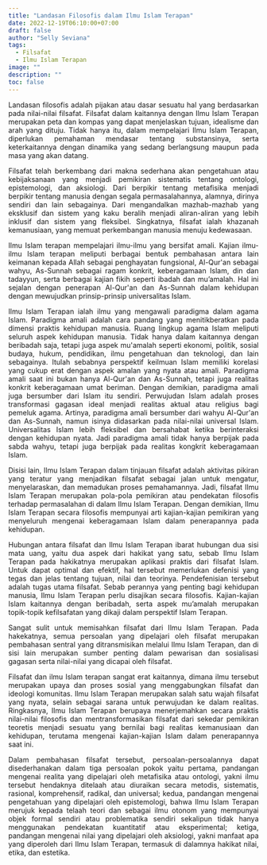 ```yaml
---
title: "Landasan Filosofis dalam Ilmu Islam Terapan"
date: 2022-12-19T06:10:00+07:00
draft: false
author: "Selly Seviana"
tags:
  - Filsafat
  - Ilmu Islam Terapan
image: ""
description: ""
toc: false
---
```


<div style="text-align:justify">

Landasan filosofis adalah pijakan atau dasar sesuatu hal yang berdasarkan pada nilai-nilai filsafat. Filsafat dalam kaitannya dengan Ilmu Islam Terapan merupakan peta dan kompas yang dapat menjelaskan tujuan, idealisme dan arah yang dituju. Tidak hanya itu, dalam mempelajari Ilmu Islam Terapan, diperlukan pemahaman mendasar tentang substansinya, serta keterkaitannya dengan dinamika yang sedang berlangsung maupun pada masa yang akan datang.

Filsafat telah berkembang dari makna sederhana akan pengetahuan atau kebijaksanaan yang menjadi pemikiran sistematis tentang ontologi, epistemologi, dan aksiologi. Dari berpikir tentang metafisika menjadi berpikir tentang manusia dengan segala permasalahannya, alamnya, dirinya sendiri dan lain sebagainya. Dari mengandalkan mazhab-mazhab yang eksklusif dan sistem yang kaku beralih menjadi aliran-aliran yang lebih inklusif dan sistem yang fleksibel. Singkatnya, filsafat ialah khazanah kemanusiaan, yang memuat perkembangan manusia menuju kedewasaan.

Ilmu Islam terapan mempelajari ilmu-ilmu yang bersifat amali. Kajian ilmu-ilmu Islam terapan meliputi berbagai bentuk pembahasan antara lain keimanan kepada Allah sebagai penghayatan fungsional, Al-Qur'an sebagai wahyu, As-Sunnah sebagai ragam konkrit, keberagamaan Islam, din dan tadayyun, serta berbagai kajian fikih seperti ibadah dan mu’amalah. Hal ini sejalan dengan penerapan Al-Qur'an dan As-Sunnah dalam kehidupan dengan mewujudkan prinsip-prinsip universalitas Islam.

Ilmu Islam Terapan ialah ilmu yang mengawali paradigma dalam agama Islam. Paradigma amali adalah cara pandang yang menitikberatkan pada dimensi praktis kehidupan manusia. Ruang lingkup agama Islam meliputi seluruh aspek kehidupan manusia. Tidak hanya dalam kaitannya dengan beribadah saja, tetapi juga aspek mu'amalah seperti ekonomi, politik, sosial budaya, hukum, pendidikan, ilmu pengetahuan dan teknologi, dan lain sebagainya. Itulah sebabnya perspektif keilmuan Islam memiliki korelasi yang cukup erat dengan aspek amalan yang nyata atau amali. Paradigma amali saat ini bukan hanya Al-Qur'an dan As-Sunnah, tetapi juga realitas konkrit keberagamaan umat beriman. Dengan demikian, paradigma amali juga bersumber dari Islam itu sendiri. Perwujudan Islam adalah proses transformasi gagasan ideal menjadi realitas aktual atau religius bagi pemeluk agama. Artinya, paradigma amali bersumber dari wahyu Al-Qur'an dan As-Sunnah, namun isinya didasarkan pada nilai-nilai universal Islam. Universalitas Islam lebih fleksibel dan bersahabat ketika berinteraksi dengan kehidupan nyata. Jadi paradigma amali tidak hanya berpijak pada sabda wahyu, tetapi juga berpijak pada realitas kongkrit keberagamaan Islam.

Disisi lain, Ilmu Islam Terapan dalam tinjauan filsafat adalah aktivitas pikiran yang teratur yang menjadikan filsafat sebagai jalan untuk mengatur, menyelaraskan, dan memadukan proses pemahamannya. Jadi, filsafat Ilmu Islam Terapan merupakan pola-pola pemikiran atau pendekatan filosofis terhadap permasalahan di dalam Ilmu Islam Terapan. Dengan demikian, Ilmu Islam Terapan secara filosofis mempunyai arti kajian-kajian pemikiran yang menyeluruh mengenai keberagamaan Islam dalam penerapannya pada kehidupan.

Hubungan antara filsafat dan Ilmu Islam Terapan ibarat hubungan dua sisi mata uang, yaitu dua aspek dari hakikat yang satu, sebab Ilmu Islam Terapan pada hakikatnya merupakan aplikasi praktis dari filsafat Islam. Untuk dapat optimal dan efektif, hal tersebut memerlukan defenisi yang tegas dan jelas tentang tujuan, nilai dan teorinya. Pendefenisian tersebut adalah tugas utama filsafat. Sebab perannya yang penting bagi kehidupan manusia, Ilmu Islam Terapan perlu disajikan secara filosofis. Kajian-kajian Islam kaitannya dengan beribadah, serta aspek mu’amalah merupakan topik-topik kefilsafatan yang dikaji dalam perspektif Islam Terapan.

Sangat sulit untuk memisahkan filsafat dari Ilmu Islam Terapan. Pada hakekatnya, semua persoalan yang dipelajari oleh filsafat merupakan pembahasan sentral yang ditransmisikan melalui Ilmu Islam Terapan, dan di sisi lain merupakan sumber penting dalam pewarisan dan sosialisasi gagasan serta nilai-nilai yang dicapai oleh filsafat.

Filsafat dan ilmu Islam terapan sangat erat kaitannya, dimana ilmu tersebut merupakan upaya dan proses sosial yang menggabungkan filsafat dan ideologi komunitas. Ilmu Islam Terapan merupakan salah satu wajah filsafat yang nyata, selain sebagai sarana untuk perwujudan ke dalam realitas. Ringkasnya, Ilmu Islam Terapan berupaya menerjemahkan secara praktis nilai-nilai filosofis dan mentransformasikan filsafat dari sekedar pemikiran teoretis menjadi sesuatu yang bernilai bagi realitas kemanusiaan dan kehidupan, terutama mengenai kajian-kajian Islam dalam penerapannya saat ini.

Dalam pembahasan filsafat tersebut, persoalan-persoalannya dapat disederhanakan dalam tiga persoalan pokok yaitu pertama, pandangan mengenai realita yang dipelajari oleh metafisika atau ontologi, yakni ilmu tersebut hendaknya ditelaah atau diuraikan secara metodis, sistematis, rasional, komprehensif, radikal, dan universal; kedua, pandangan mengenai pengetahuan yang dipelajari oleh epistemologi, bahwa Ilmu Islam Terapan merujuk kepada telaah teori dan sebagai ilmu otonom yang mempunyai objek formal sendiri atau problematika sendiri sekalipun tidak hanya menggunakan pendekatan kuantitatif atau eksperimental; ketiga, pandangan mengenai nilai yang dipelajari oleh aksiologi, yakni manfaat apa yang diperoleh dari Ilmu Islam Terapan, termasuk di dalamnya hakikat nilai, etika, dan estetika.

</div>
